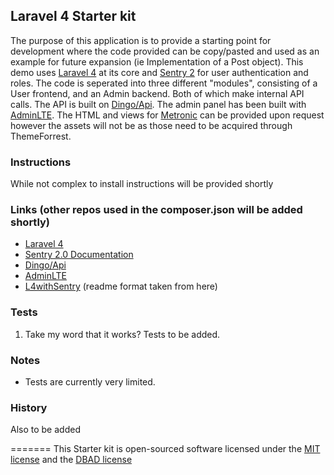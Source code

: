 ## Laravel 4 Starter kit

The purpose of this application is to provide a starting point for development where the code provided can be copy/pasted and used as an example for future expansion (ie Implementation of a Post object). This demo uses [Laravel 4](https://github.com/laravel/laravel/tree/develop) at its core and [Sentry 2](https://github.com/cartalyst/sentry) for user authentication and roles. The code is seperated into three different "modules", consisting of a User frontend, and an Admin backend. Both of which make internal API calls. The API is built on [Dingo/Api](https://github.com/dingo/api). The admin panel has been built with [AdminLTE](https://github.com/almasaeed2010/AdminLTE). The HTML and views for [Metronic](http://themeforest.net/item/metronic-responsive-admin-dashboard-template/4021469?WT.ac=category_item&WT.z_author=keenthemes) can be provided upon request however the assets will not be as those need to be acquired through ThemeForrest.

### Instructions
While not complex to install instructions will be provided shortly

### Links (other repos used in the composer.json will be added shortly)
* [Laravel 4](https://github.com/laravel/laravel/tree/develop)
* [Sentry 2.0 Documentation](https://cartalyst.com/manual/sentry)
* [Dingo/Api](https://github.com/dingo/api)
* [AdminLTE](https://github.com/almasaeed2010/AdminLTE)
* [L4withSentry](https://github.com/rydurham/L4withSentry) (readme format taken from here)

### Tests
1. Take my word that it works? Tests to be added.

### Notes

* Tests are currently very limited.  

### History
Also to be added

=======
This Starter kit is open-sourced software licensed under the [MIT license](http://opensource.org/licenses/MIT) and the [DBAD license](https://github.com/philsturgeon/dbad/blob/master/LICENSE-en.md)